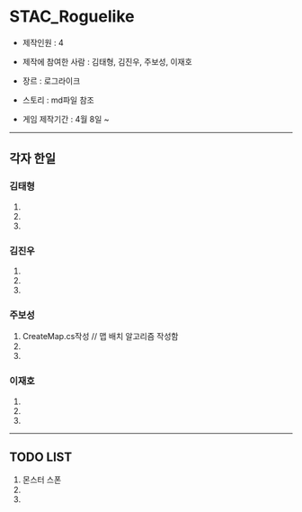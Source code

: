 # STAC_Roguelike

- 제작인원 : 4

- 제작에 참여한 사람 : 김태형, 김진우, 주보성, 이재호

- 장르 : 로그라이크

- 스토리 : md파일 참조

- 게임 제작기간 : 4월 8일 ~

------------------------

## 각자 한일

### 김태형
1. 
2. 
3. 

### 김진우
1. 
2. 
3. 

### 주보성
1. CreateMap.cs작성 // 맵 배치 알고리즘 작성함
2. 
3. 

### 이재호
1. 
2. 
3. 

------------------

## TODO LIST

1. 몬스터 스폰 
2. 
3. 
